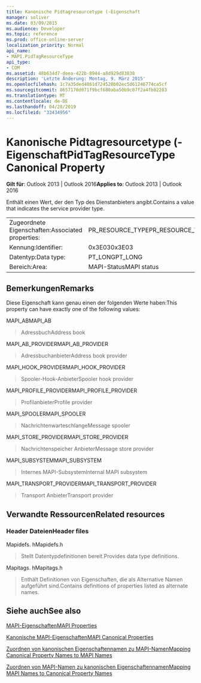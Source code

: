 ```yaml
---
title: Kanonische Pidtagresourcetype (-Eigenschaft
manager: soliver
ms.date: 03/09/2015
ms.audience: Developer
ms.topic: reference
ms.prod: office-online-server
localization_priority: Normal
api_name:
- MAPI.PidTagResourceType
api_type:
- COM
ms.assetid: 48b634d7-deea-422b-8944-a8d929d83838
description: 'Letzte Änderung: Montag, 9. März 2015'
ms.openlocfilehash: 1c7a35ded4861d724520b02ec5d61246774ca5cf
ms.sourcegitcommit: 8657170d071f9bcf680aba50b9c07f2a4fb82283
ms.translationtype: MT
ms.contentlocale: de-DE
ms.lasthandoff: 04/28/2019
ms.locfileid: "33434956"
---
```

# <a name="pidtagresourcetype-canonical-property"></a><span data-ttu-id="139a1-103">Kanonische Pidtagresourcetype (-Eigenschaft</span><span class="sxs-lookup"><span data-stu-id="139a1-103">PidTagResourceType Canonical Property</span></span>

  
  
<span data-ttu-id="139a1-104">**Gilt für**: Outlook 2013 | Outlook 2016</span><span class="sxs-lookup"><span data-stu-id="139a1-104">**Applies to**: Outlook 2013 | Outlook 2016</span></span> 
  
<span data-ttu-id="139a1-105">Enthält einen Wert, der den Typ des Dienstanbieters angibt.</span><span class="sxs-lookup"><span data-stu-id="139a1-105">Contains a value that indicates the service provider type.</span></span>
  
|||
|:-----|:-----|
|<span data-ttu-id="139a1-106">Zugeordnete Eigenschaften:</span><span class="sxs-lookup"><span data-stu-id="139a1-106">Associated properties:</span></span>  <br/> |<span data-ttu-id="139a1-107">PR_RESOURCE_TYPE</span><span class="sxs-lookup"><span data-stu-id="139a1-107">PR_RESOURCE_TYPE</span></span>  <br/> |
|<span data-ttu-id="139a1-108">Kennung:</span><span class="sxs-lookup"><span data-stu-id="139a1-108">Identifier:</span></span>  <br/> |<span data-ttu-id="139a1-109">0x3E03</span><span class="sxs-lookup"><span data-stu-id="139a1-109">0x3E03</span></span>  <br/> |
|<span data-ttu-id="139a1-110">Datentyp:</span><span class="sxs-lookup"><span data-stu-id="139a1-110">Data type:</span></span>  <br/> |<span data-ttu-id="139a1-111">PT_LONG</span><span class="sxs-lookup"><span data-stu-id="139a1-111">PT_LONG</span></span>  <br/> |
|<span data-ttu-id="139a1-112">Bereich:</span><span class="sxs-lookup"><span data-stu-id="139a1-112">Area:</span></span>  <br/> |<span data-ttu-id="139a1-113">MAPI-Status</span><span class="sxs-lookup"><span data-stu-id="139a1-113">MAPI status</span></span>  <br/> |
   
## <a name="remarks"></a><span data-ttu-id="139a1-114">Bemerkungen</span><span class="sxs-lookup"><span data-stu-id="139a1-114">Remarks</span></span>

<span data-ttu-id="139a1-115">Diese Eigenschaft kann genau einen der folgenden Werte haben:</span><span class="sxs-lookup"><span data-stu-id="139a1-115">This property can have exactly one of the following values:</span></span>
  
<span data-ttu-id="139a1-116">MAPI_AB</span><span class="sxs-lookup"><span data-stu-id="139a1-116">MAPI_AB</span></span> 
  
> <span data-ttu-id="139a1-117">Adressbuch</span><span class="sxs-lookup"><span data-stu-id="139a1-117">Address book</span></span>
    
<span data-ttu-id="139a1-118">MAPI_AB_PROVIDER</span><span class="sxs-lookup"><span data-stu-id="139a1-118">MAPI_AB_PROVIDER</span></span> 
  
> <span data-ttu-id="139a1-119">Adressbuchanbieter</span><span class="sxs-lookup"><span data-stu-id="139a1-119">Address book provider</span></span>
    
<span data-ttu-id="139a1-120">MAPI_HOOK_PROVIDER</span><span class="sxs-lookup"><span data-stu-id="139a1-120">MAPI_HOOK_PROVIDER</span></span> 
  
> <span data-ttu-id="139a1-121">Spooler-Hook-Anbieter</span><span class="sxs-lookup"><span data-stu-id="139a1-121">Spooler hook provider</span></span>
    
<span data-ttu-id="139a1-122">MAPI_PROFILE_PROVIDER</span><span class="sxs-lookup"><span data-stu-id="139a1-122">MAPI_PROFILE_PROVIDER</span></span> 
  
> <span data-ttu-id="139a1-123">Profilanbieter</span><span class="sxs-lookup"><span data-stu-id="139a1-123">Profile provider</span></span>
    
<span data-ttu-id="139a1-124">MAPI_SPOOLER</span><span class="sxs-lookup"><span data-stu-id="139a1-124">MAPI_SPOOLER</span></span> 
  
> <span data-ttu-id="139a1-125">Nachrichtenwarteschlange</span><span class="sxs-lookup"><span data-stu-id="139a1-125">Message spooler</span></span>
    
<span data-ttu-id="139a1-126">MAPI_STORE_PROVIDER</span><span class="sxs-lookup"><span data-stu-id="139a1-126">MAPI_STORE_PROVIDER</span></span> 
  
> <span data-ttu-id="139a1-127">Nachrichtenspeicher Anbieter</span><span class="sxs-lookup"><span data-stu-id="139a1-127">Message store provider</span></span>
    
<span data-ttu-id="139a1-128">MAPI_SUBSYSTEM</span><span class="sxs-lookup"><span data-stu-id="139a1-128">MAPI_SUBSYSTEM</span></span> 
  
> <span data-ttu-id="139a1-129">Internes MAPI-Subsystem</span><span class="sxs-lookup"><span data-stu-id="139a1-129">Internal MAPI subsystem</span></span>
    
<span data-ttu-id="139a1-130">MAPI_TRANSPORT_PROVIDER</span><span class="sxs-lookup"><span data-stu-id="139a1-130">MAPI_TRANSPORT_PROVIDER</span></span> 
  
> <span data-ttu-id="139a1-131">Transport Anbieter</span><span class="sxs-lookup"><span data-stu-id="139a1-131">Transport provider</span></span>
    
## <a name="related-resources"></a><span data-ttu-id="139a1-132">Verwandte Ressourcen</span><span class="sxs-lookup"><span data-stu-id="139a1-132">Related resources</span></span>

### <a name="header-files"></a><span data-ttu-id="139a1-133">Header Dateien</span><span class="sxs-lookup"><span data-stu-id="139a1-133">Header files</span></span>

<span data-ttu-id="139a1-134">Mapidefs. h</span><span class="sxs-lookup"><span data-stu-id="139a1-134">Mapidefs.h</span></span>
  
> <span data-ttu-id="139a1-135">Stellt Datentypdefinitionen bereit.</span><span class="sxs-lookup"><span data-stu-id="139a1-135">Provides data type definitions.</span></span>
    
<span data-ttu-id="139a1-136">Mapitags. h</span><span class="sxs-lookup"><span data-stu-id="139a1-136">Mapitags.h</span></span>
  
> <span data-ttu-id="139a1-137">Enthält Definitionen von Eigenschaften, die als Alternative Namen aufgeführt sind.</span><span class="sxs-lookup"><span data-stu-id="139a1-137">Contains definitions of properties listed as alternate names.</span></span>
    
## <a name="see-also"></a><span data-ttu-id="139a1-138">Siehe auch</span><span class="sxs-lookup"><span data-stu-id="139a1-138">See also</span></span>



[<span data-ttu-id="139a1-139">MAPI-Eigenschaften</span><span class="sxs-lookup"><span data-stu-id="139a1-139">MAPI Properties</span></span>](mapi-properties.md)
  
[<span data-ttu-id="139a1-140">Kanonische MAPI-Eigenschaften</span><span class="sxs-lookup"><span data-stu-id="139a1-140">MAPI Canonical Properties</span></span>](mapi-canonical-properties.md)
  
[<span data-ttu-id="139a1-141">Zuordnen von kanonischen Eigenschaftennamen zu MAPI-Namen</span><span class="sxs-lookup"><span data-stu-id="139a1-141">Mapping Canonical Property Names to MAPI Names</span></span>](mapping-canonical-property-names-to-mapi-names.md)
  
[<span data-ttu-id="139a1-142">Zuordnen von MAPI-Namen zu kanonischen Eigenschaftennamen</span><span class="sxs-lookup"><span data-stu-id="139a1-142">Mapping MAPI Names to Canonical Property Names</span></span>](mapping-mapi-names-to-canonical-property-names.md)

